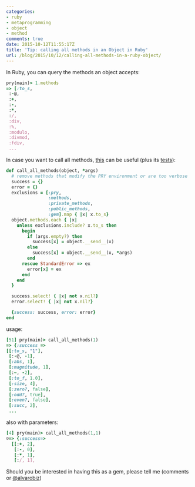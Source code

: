 ```yaml
---
categories:
- ruby
- metaprogramming
- object
- method
comments: true
date: 2015-10-12T11:55:17Z
title: 'Tip: calling all methods in an Object in Ruby'
url: /blog/2015/10/12/calling-all-methods-in-a-ruby-object/
---
```


In Ruby, you can query the methods an object accepts:

```ruby
pry(main)> 1.methods 
=> [:to_s,               
 :-@,                    
 :+,                     
 :-,                     
 :*,                     
 :/,                     
 :div,                   
 :%,                     
 :modulo,                
 :divmod,                
 :fdiv,                  
 ...
```

In case you want to call all methods, [this][call-all-methods] can be useful (plus its [tests][call-all-methods-test]):

```ruby
def call_all_methods(object, *args)
  # remove methods that modify the PRY environment or are too verbose
  success = {}
  error = {}
  exclusions = [:pry,
                :methods,
                :private_methods,
                :public_methods,
                :gem].map { |x| x.to_s}
  object.methods.each { |x|
    unless exclusions.include? x.to_s then
      begin
        if (args.empty?) then
          success[x] = object.__send__(x)
        else
          success[x] = object.__send__(x, *args)
        end
      rescue StandardError => ex
        error[x] = ex
      end
    end
  }

  success.select! { |x| not x.nil?}
  error.select! { |x| not x.nil?}

  {success: success, error: error}
end
```

usage:

```ruby
[51] pry(main)> call_all_methods(1)
=> {:success => 
[[:to_s, "1"],
 [:-@, -1],
 [:abs, 1],
 [:magnitude, 1],
 [:~, -2],
 [:to_f, 1.0],
 [:size, 4],
 [:zero?, false],
 [:odd?, true],
 [:even?, false],
 [:succ, 2],
 ...
```

also with parameters:

```ruby
[4] pry(main)> call_all_methods(1,1)
☺=> {:success=>
  [[:+, 2],
   [:-, 0],
   [:*, 1],
   [:/, 1],
```

Should you be interested in having this as a gem, please tell me (comments or [@alvarobiz](https://twitter.com/@alvarobiz))

[call-all-methods]: https://github.com/alvarogarcia7/ruby-simple-sessions/blob/master/call_all_methods/call_all_methods.rb
[call-all-methods-test]: https://github.com/alvarogarcia7/ruby-simple-sessions/blob/master/call_all_methods/call_all_methods_spec.rb